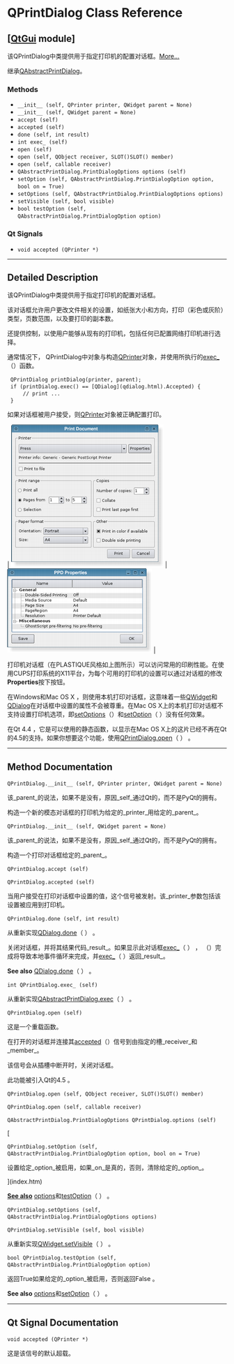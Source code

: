 # QPrintDialog Class Reference

## [[QtGui](index.htm) module]

该QPrintDialog中类提供用于指定打印机的配置对话框。[More...](#details)

继承[QAbstractPrintDialog](qabstractprintdialog.html)。

### Methods

*   `__init__ (self, QPrinter printer, QWidget parent = None)`
*   `__init__ (self, QWidget parent = None)`
*   `accept (self)`
*   `accepted (self)`
*   `done (self, int result)`
*   `int exec_ (self)`
*   `open (self)`
*   `open (self, QObject receiver, SLOT()SLOT() member)`
*   `open (self, callable receiver)`
*   `QAbstractPrintDialog.PrintDialogOptions options (self)`
*   `setOption (self, QAbstractPrintDialog.PrintDialogOption option, bool on = True)`
*   `setOptions (self, QAbstractPrintDialog.PrintDialogOptions options)`
*   `setVisible (self, bool visible)`
*   `bool testOption (self, QAbstractPrintDialog.PrintDialogOption option)`

### Qt Signals

*   `void accepted (QPrinter *)`

* * *

## Detailed Description

该QPrintDialog中类提供用于指定打印机的配置对话框。

该对话框允许用户更改文件相关的设置，如纸张大小和方向，打印（彩色或灰阶）类型，页数范围，以及要打印的副本数。

还提供控制，以使用户能够从现有的打印机，包括任何已配置网络打印机进行选择。

通常情况下， QPrintDialog中对象与构造[QPrinter](qprinter.html)对象，并使用所执行的[exec_](qprintdialog.html#exec)（）函数。

```
 QPrintDialog printDialog(printer, parent);
 if (printDialog.exec() == [QDialog](qdialog.html).Accepted) {
     // print ...
 }

```

如果对话框被用户接受，则[QPrinter](qprinter.html)对象被正确配置打印。

| ![](../img/plastique-printdialog.png) | ![](../img/plastique-printdialog-properties.png) |

打印机对话框（在PLASTIQUE风格如上图所示）可以访问常用的印刷性能。在使用CUPS打印系统的X11平台，为每个可用的打印机的设置可以通过对话框的修改**Properties**按下按钮。

在Windows和Mac OS X ，则使用本机打印对话框，这意味着一些[QWidget](qwidget.html)和[QDialog](qdialog.html)在对话框中设置的属性不会被尊重。在Mac OS X上的本机打印对话框不支持设置打印机选项，即[setOptions](qprintdialog.html#options-prop)（）和[setOption](qprintdialog.html#setOption)（ ）没有任何效果。

在Qt 4.4 ，它是可以使用的静态函数，以显示在Mac OS X上的这片已经不再在Qt的4.5的支持。如果你想要这个功能，使用[QPrintDialog.open](qprintdialog.html#open)（ ） 。

* * *

## Method Documentation

```
QPrintDialog.__init__ (self, QPrinter printer, QWidget parent = None)
```

该_parent_的说法，如果不是没有，原因_self_通过Qt的，而不是PyQt的拥有。

构造一个新的模态对话框的打印机为给定的_printer_用给定的_parent_。

```
QPrintDialog.__init__ (self, QWidget parent = None)
```

该_parent_的说法，如果不是没有，原因_self_通过Qt的，而不是PyQt的拥有。

构造一个打印对话框给定的_parent_。

```
QPrintDialog.accept (self)
```

```
QPrintDialog.accepted (self)
```

当用户接受在打印对话框中设置的值，这个信号被发射。该_printer_参数包括该设置被应用到打印机。

```
QPrintDialog.done (self, int result)
```

从重新实现[QDialog.done](qdialog.html#done)（ ） 。

关闭对话框，并将其结果代码_result_。如果显示此对话框[exec_](qprintdialog.html#exec)（ ） ， （）完成将导致本地事件循环来完成，并[exec_](qprintdialog.html#exec)（ ）返回_result_。

**See also** [QDialog.done](qdialog.html#done)（ ） 。

```
int QPrintDialog.exec_ (self)
```

从重新实现[QAbstractPrintDialog.exec](qabstractprintdialog.html#exec)（ ） 。

```
QPrintDialog.open (self)
```

这是一个重载函数。

在打开的对话框并连接其[accepted](qprintdialog.html#accepted)（）信号到由指定的槽_receiver_和_member_。

该信号会从插槽中断开时，关闭对话框。

此功能被引入Qt的4.5 。

```
QPrintDialog.open (self, QObject receiver, SLOT()SLOT() member)
```

```
QPrintDialog.open (self, callable receiver)
```

```
QAbstractPrintDialog.PrintDialogOptions QPrintDialog.options (self)
```

[

```
QPrintDialog.setOption (self, QAbstractPrintDialog.PrintDialogOption option, bool on = True)
```

设置给定_option_被启用，如果_on_是真的，否则，清除给定的_option_。

](index.htm)

[**See also**](index.htm) [options](qprintdialog.html#options-prop)和[testOption](qprintdialog.html#testOption)（ ） 。

```
QPrintDialog.setOptions (self, QAbstractPrintDialog.PrintDialogOptions options)
```

```
QPrintDialog.setVisible (self, bool visible)
```

从重新实现[QWidget.setVisible](qwidget.html#visible-prop)（ ） 。

```
bool QPrintDialog.testOption (self, QAbstractPrintDialog.PrintDialogOption option)
```

返回True如果给定的_option_被启用，否则返回False 。

**See also** [options](qprintdialog.html#options-prop)和[setOption](qprintdialog.html#setOption)（ ） 。

* * *

## Qt Signal Documentation

```
void accepted (QPrinter *)
```

这是该信号的默认超载。